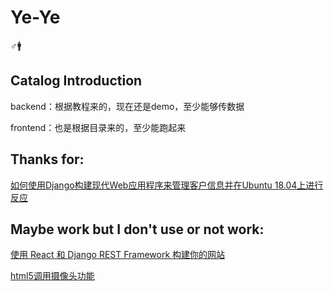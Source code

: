 # Ye-Ye

♂🚹

## Catalog Introduction

backend：根据教程来的，现在还是demo，至少能够传数据

frontend：也是根据目录来的，至少能跑起来

## Thanks for:
    
[如何使用Django构建现代Web应用程序来管理客户信息并在Ubuntu 18.04上进行反应](https://www.howtoing.com/how-to-build-a-modern-web-application-to-manage-customer-information-with-django-and-react-on-ubuntu-18-04)

## Maybe work but I don't use or not work:

[使用 React 和 Django REST Framework 构建你的网站](https://zhuanlan.zhihu.com/p/33546988)

[html5调用摄像头功能](http://shenzekun.cn/html5%E8%B0%83%E7%94%A8%E6%91%84%E5%83%8F%E5%A4%B4%E5%8A%9F%E8%83%BD.html)
